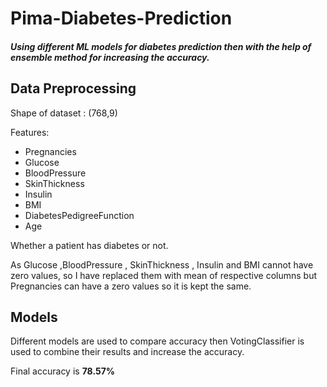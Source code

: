 # Pima-Diabetes-Prediction

##### Using different ML models for diabetes prediction then with the help of ensemble method for increasing the accuracy.
Data Preprocessing
---
Shape of dataset : (768,9)

Features:
* Pregnancies
* Glucose
* BloodPressure
* SkinThickness
* Insulin
* BMI
* DiabetesPedigreeFunction
* Age

Whether a patient has diabetes or not.

As Glucose ,BloodPressure , SkinThickness , Insulin and BMI cannot have zero values, so I have replaced them with mean of respective columns but Pregnancies can have a zero values so it is kept the same.

Models
---
Different models are used to compare accuracy then VotingClassifier is used to combine their results and increase the accuracy.

Final accuracy is **78.57%**
